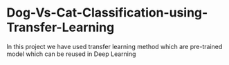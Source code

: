 # Dog-Vs-Cat-Classification-using-Transfer-Learning
In this project we have used transfer learning method which are pre-trained model which can be reused in Deep Learning
